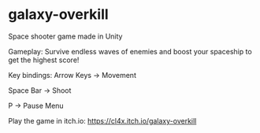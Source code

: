 # galaxy-overkill
 Space shooter game made in Unity



Gameplay:
Survive endless waves of enemies and boost your spaceship to get the highest score!



Key bindings:
Arrow Keys -> Movement

Space Bar -> Shoot

P -> Pause Menu



Play the game in itch.io: https://cl4x.itch.io/galaxy-overkill
